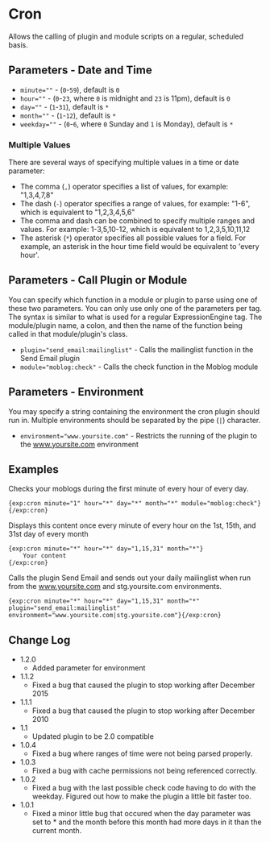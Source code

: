 # Cron


Allows the calling of plugin and module scripts on a regular, scheduled basis.

## Parameters - Date and Time

- `minute=""` - (`0`-`59`), default is `0`
- `hour=""` - (`0`-`23`, where `0` is midnight and `23` is 11pm), default is `0`
- `day=""` - (`1`-`31`), default is `*`
- `month=""` - (`1`-`12`), default is `*`
- `weekday=""` - (`0`-`6`, where `0` Sunday and `1` is Monday), default is `*`

### Multiple Values

There are several ways of specifying multiple values in a time or date parameter:

- The comma (`,`) operator specifies a list of values, for example: "1,3,4,7,8"
- The dash (`-`) operator specifies a range of values, for example: "1-6", which is equivalent to "1,2,3,4,5,6"
- The comma and dash can be combined to specify multiple ranges and values. For example: 1-3,5,10-12, which is equivalent to 1,2,3,5,10,11,12
- The asterisk (`*`) operator specifies all possible values for a field. For example, an asterisk in the hour time field would be equivalent to 'every hour'.

## Parameters - Call Plugin or Module

You can specify which function in a module or plugin to parse using one of these two parameters. You can only use only one of
the parameters per tag. The syntax is similar to what is used for a regular ExpressionEngine tag. The module/plugin name, a colon,
and then the name of the function being called in that module/plugin's class.

- `plugin="send_email:mailinglist"` - Calls the mailinglist function in the Send Email plugin
- `module="moblog:check"` - Calls the check function in the Moblog module

## Parameters - Environment

You may specify a string containing the environment the cron plugin should run in. Multiple environments should be separated
by the pipe (`|`) character.

- `environment="www.yoursite.com"` - Restricts the running of the plugin to the www.yoursite.com environment

## Examples

Checks your moblogs during the first minute of every hour of every day.

    {exp:cron minute="1" hour="*" day="*" month="*" module="moblog:check"}{/exp:cron}

Displays this content once every minute of every hour on the 1st, 15th, and 31st day of every month

    {exp:cron minute="*" hour="*" day="1,15,31" month="*"}
        Your content
    {/exp:cron}

Calls the plugin Send Email and sends out your daily mailinglist when run from the www.yoursite.com and stg.yoursite.com environments.

    {exp:cron minute="*" hour="*" day="1,15,31" month="*" plugin="send_email:mailinglist" environment="www.yoursite.com|stg.yoursite.com"}{/exp:cron}

## Change Log

- 1.2.0
    - Added parameter for environment
- 1.1.2
    - Fixed a bug that caused the plugin to stop working after December 2015
- 1.1.1
    - Fixed a bug that caused the plugin to stop working after December 2010
- 1.1
    - Updated plugin to be 2.0 compatible
- 1.0.4
    - Fixed a bug where ranges of time were not being parsed properly.
- 1.0.3
    - Fixed a bug with cache permissions not being referenced correctly.
- 1.0.2
    - Fixed a bug with the last possible check code having to do with the weekday. Figured out how to make the plugin a little bit faster too.
- 1.0.1
    - Fixed a minor little bug that occured when the day parameter was set to * and the month before this month had more days in it than the current month.
